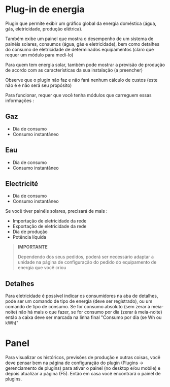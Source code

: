 # Plug-in de energia

Plugin que permite exibir um gráfico global da energia doméstica (água, gás, eletricidade, produção elétrica).

Também exibe um painel que mostra o desempenho de um sistema de painéis solares, consumos (água, gás e eletricidade), bem como detalhes do consumo de eletricidade de determinados equipamentos (claro que requer um módulo para medi-lo)

Para quem tem energia solar, também pode mostrar a previsão de produção de acordo com as características da sua instalação (a preencher)

Observe que o plugin não faz e não fará nenhum cálculo de custos (este não é e não será seu propósito)

Para funcionar, requer que você tenha módulos que carreguem essas informações :

## Gaz

- Dia de consumo
- Consumo instantâneo

## Eau

- Dia de consumo
- Consumo instantâneo

## Electricité

- Dia de consumo
- Consumo instantâneo

Se você tiver painéis solares, precisará de mais : 

- Importação de eletricidade da rede
- Exportação de eletricidade da rede
- Dia de produção
- Potência líquida

>**IMPORTANTE**
>
>Dependendo dos seus pedidos, poderá ser necessário adaptar a unidade na página de configuração do pedido do equipamento de energia que você criou

## Detalhes

Para eletricidade é possível indicar os consumidores na aba de detalhes, pode ser um comando de tipo de energia (deve ser registrado), ou um comando de tipo de consumo. Se for consumo absoluto (sem zerar à meia-noite) não há mais o que fazer, se for consumo por dia (zerar à meia-noite) então a caixa deve ser marcada na linha final "Consumo por dia (se Wh ou kWh)"

# Panel

Para visualizar os históricos, previsões de produção e outras coisas, você deve pensar bem na página de configuração do plugin (Plugins -> gerenciamento de plugins) para ativar o painel (no desktop e/ou mobile) e depois atualizar a página (F5). Então em casa você encontrará o painel de plugins.

